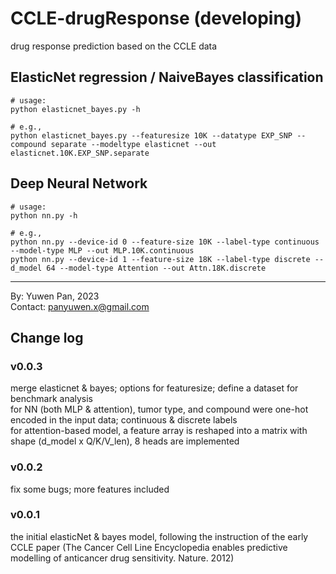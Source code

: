 # CCLE-drugResponse (developing)
drug response prediction based on the CCLE data


## ElasticNet regression / NaiveBayes classification 

```shell
# usage:
python elasticnet_bayes.py -h
```

```shell
# e.g., 
python elasticnet_bayes.py --featuresize 10K --datatype EXP_SNP --compound separate --modeltype elasticnet --out elasticnet.10K.EXP_SNP.separate
```

## Deep Neural Network   

```shell
# usage:
python nn.py -h
```

```shell
# e.g., 
python nn.py --device-id 0 --feature-size 10K --label-type continuous --model-type MLP --out MLP.10K.continuous
python nn.py --device-id 1 --feature-size 18K --label-type discrete --d_model 64 --model-type Attention --out Attn.18K.discrete
```

---
By: Yuwen Pan, 2023  
Contact: [panyuwen.x@gmail.com](mailto:panyuwen.x@gmail.com)    


## Change log
### v0.0.3

merge elasticnet & bayes; options for featuresize; define a dataset for benchmark analysis    
for NN (both MLP & attention), tumor type, and compound were one-hot encoded in the input data; continuous & discrete labels    
for attention-based model, a feature array is reshaped into a matrix with shape (d_model x Q/K/V_len), 8 heads are implemented    

### v0.0.2

fix some bugs; more features included


### v0.0.1

the initial elasticNet & bayes model, following the instruction of the early CCLE paper (The Cancer Cell Line Encyclopedia enables predictive modelling of anticancer drug sensitivity. Nature. 2012)   





